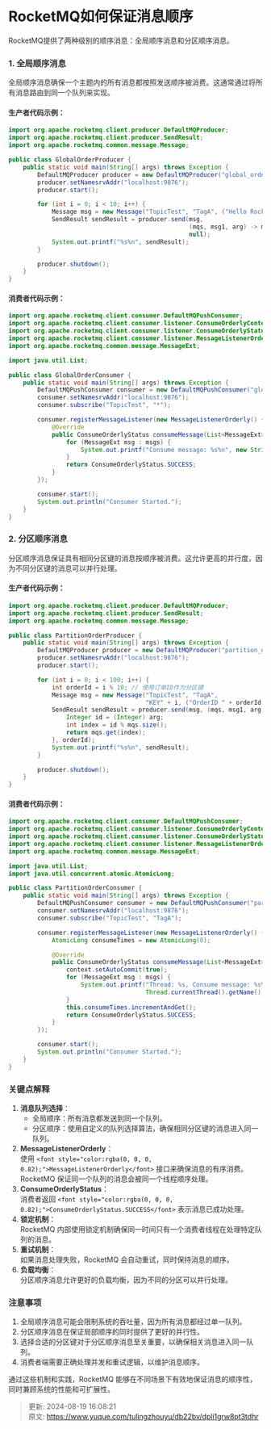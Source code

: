 # RocketMQ如何保证消息顺序

<font style="color:rgba(0, 0, 0, 0.82);">RocketMQ提供了两种级别的顺序消息：全局顺序消息和分区顺序消息。</font>

### <font style="color:rgba(0, 0, 0, 0.82);">1. 全局顺序消息</font>
<font style="color:rgba(0, 0, 0, 0.82);">全局顺序消息确保一个主题内的所有消息都按照发送顺序被消费。这通常通过将所有消息路由到同一个队列来实现。</font>

#### <font style="color:rgba(0, 0, 0, 0.82);">生产者代码示例：</font>
```java
import org.apache.rocketmq.client.producer.DefaultMQProducer;  
import org.apache.rocketmq.client.producer.SendResult;  
import org.apache.rocketmq.common.message.Message;  

public class GlobalOrderProducer {  
    public static void main(String[] args) throws Exception {  
        DefaultMQProducer producer = new DefaultMQProducer("global_order_producer_group");  
        producer.setNamesrvAddr("localhost:9876");  
        producer.start();  

        for (int i = 0; i < 10; i++) {  
            Message msg = new Message("TopicTest", "TagA", ("Hello RocketMQ " + i).getBytes());  
            SendResult sendResult = producer.send(msg,   
                                                  (mqs, msg1, arg) -> mqs.get(0), // 选择第一个队列  
                                                  null);  
            System.out.printf("%s%n", sendResult);  
        }  

        producer.shutdown();  
    }  
}
```

#### <font style="color:rgba(0, 0, 0, 0.82);">消费者代码示例：</font>
```java
import org.apache.rocketmq.client.consumer.DefaultMQPushConsumer;  
import org.apache.rocketmq.client.consumer.listener.ConsumeOrderlyContext;  
import org.apache.rocketmq.client.consumer.listener.ConsumeOrderlyStatus;  
import org.apache.rocketmq.client.consumer.listener.MessageListenerOrderly;  
import org.apache.rocketmq.common.message.MessageExt;  

import java.util.List;  

public class GlobalOrderConsumer {  
    public static void main(String[] args) throws Exception {  
        DefaultMQPushConsumer consumer = new DefaultMQPushConsumer("global_order_consumer_group");  
        consumer.setNamesrvAddr("localhost:9876");  
        consumer.subscribe("TopicTest", "*");  

        consumer.registerMessageListener(new MessageListenerOrderly() {  
            @Override  
            public ConsumeOrderlyStatus consumeMessage(List<MessageExt> msgs, ConsumeOrderlyContext context) {  
                for (MessageExt msg : msgs) {  
                    System.out.printf("Consume message: %s%n", new String(msg.getBody()));  
                }  
                return ConsumeOrderlyStatus.SUCCESS;  
            }  
        });  

        consumer.start();  
        System.out.println("Consumer Started.");  
    }  
}
```

### <font style="color:rgba(0, 0, 0, 0.82);">2. 分区顺序消息</font>
<font style="color:rgba(0, 0, 0, 0.82);">分区顺序消息保证具有相同分区键的消息按顺序被消费。这允许更高的并行度，因为不同分区键的消息可以并行处理。</font>

#### <font style="color:rgba(0, 0, 0, 0.82);">生产者代码示例：</font>
```java
import org.apache.rocketmq.client.producer.DefaultMQProducer;  
import org.apache.rocketmq.client.producer.SendResult;  
import org.apache.rocketmq.common.message.Message;  

public class PartitionOrderProducer {  
    public static void main(String[] args) throws Exception {  
        DefaultMQProducer producer = new DefaultMQProducer("partition_order_producer_group");  
        producer.setNamesrvAddr("localhost:9876");  
        producer.start();  

        for (int i = 0; i < 100; i++) {  
            int orderId = i % 10; // 使用订单ID作为分区键  
            Message msg = new Message("TopicTest", "TagA",   
                                      "KEY" + i, ("OrderID " + orderId + " Step " + i).getBytes());  
            SendResult sendResult = producer.send(msg, (mqs, msg1, arg) -> {  
                Integer id = (Integer) arg;  
                int index = id % mqs.size();  
                return mqs.get(index);  
            }, orderId);  
            System.out.printf("%s%n", sendResult);  
        }  

        producer.shutdown();  
    }  
}
```

#### <font style="color:rgba(0, 0, 0, 0.82);">消费者代码示例：</font>
```java
import org.apache.rocketmq.client.consumer.DefaultMQPushConsumer;  
import org.apache.rocketmq.client.consumer.listener.ConsumeOrderlyContext;  
import org.apache.rocketmq.client.consumer.listener.ConsumeOrderlyStatus;  
import org.apache.rocketmq.client.consumer.listener.MessageListenerOrderly;  
import org.apache.rocketmq.common.message.MessageExt;  

import java.util.List;  
import java.util.concurrent.atomic.AtomicLong;  

public class PartitionOrderConsumer {  
    public static void main(String[] args) throws Exception {  
        DefaultMQPushConsumer consumer = new DefaultMQPushConsumer("partition_order_consumer_group");  
        consumer.setNamesrvAddr("localhost:9876");  
        consumer.subscribe("TopicTest", "TagA");  

        consumer.registerMessageListener(new MessageListenerOrderly() {  
            AtomicLong consumeTimes = new AtomicLong(0);  

            @Override  
            public ConsumeOrderlyStatus consumeMessage(List<MessageExt> msgs, ConsumeOrderlyContext context) {  
                context.setAutoCommit(true);  
                for (MessageExt msg : msgs) {  
                    System.out.printf("Thread: %s, Consume message: %s%n",  
                                      Thread.currentThread().getName(), new String(msg.getBody()));  
                }  
                this.consumeTimes.incrementAndGet();  
                return ConsumeOrderlyStatus.SUCCESS;  
            }  
        });  

        consumer.start();  
        System.out.println("Consumer Started.");  
    }  
}
```

### <font style="color:rgba(0, 0, 0, 0.82);">关键点解释</font>
1. **<font style="color:rgba(0, 0, 0, 0.82);">消息队列选择</font>**<font style="color:rgba(0, 0, 0, 0.82);">：</font>
    - <font style="color:rgba(0, 0, 0, 0.82);">全局顺序：所有消息都发送到同一个队列。</font>
    - <font style="color:rgba(0, 0, 0, 0.82);">分区顺序：使用自定义的队列选择算法，确保相同分区键的消息进入同一队列。</font>
2. **<font style="color:rgba(0, 0, 0, 0.82);">MessageListenerOrderly</font>**<font style="color:rgba(0, 0, 0, 0.82);">：  
</font><font style="color:rgba(0, 0, 0, 0.82);">使用</font><font style="color:rgba(0, 0, 0, 0.82);"> </font>`<font style="color:rgba(0, 0, 0, 0.82);">MessageListenerOrderly</font>`<font style="color:rgba(0, 0, 0, 0.82);"> </font><font style="color:rgba(0, 0, 0, 0.82);">接口来确保消息的有序消费。RocketMQ 保证同一个队列的消息会被同一个线程顺序处理。</font>
3. **<font style="color:rgba(0, 0, 0, 0.82);">ConsumeOrderlyStatus</font>**<font style="color:rgba(0, 0, 0, 0.82);">：  
</font><font style="color:rgba(0, 0, 0, 0.82);">消费者返回</font><font style="color:rgba(0, 0, 0, 0.82);"> </font>`<font style="color:rgba(0, 0, 0, 0.82);">ConsumeOrderlyStatus.SUCCESS</font>`<font style="color:rgba(0, 0, 0, 0.82);"> </font><font style="color:rgba(0, 0, 0, 0.82);">表示消息已成功处理。</font>
4. **<font style="color:rgba(0, 0, 0, 0.82);">锁定机制</font>**<font style="color:rgba(0, 0, 0, 0.82);">：  
</font><font style="color:rgba(0, 0, 0, 0.82);">RocketMQ 内部使用锁定机制确保同一时间只有一个消费者线程在处理特定队列的消息。</font>
5. **<font style="color:rgba(0, 0, 0, 0.82);">重试机制</font>**<font style="color:rgba(0, 0, 0, 0.82);">：  
</font><font style="color:rgba(0, 0, 0, 0.82);">如果消息处理失败，RocketMQ 会自动重试，同时保持消息的顺序。</font>
6. **<font style="color:rgba(0, 0, 0, 0.82);">负载均衡</font>**<font style="color:rgba(0, 0, 0, 0.82);">：  
</font><font style="color:rgba(0, 0, 0, 0.82);">分区顺序消息允许更好的负载均衡，因为不同的分区可以并行处理。</font>

### <font style="color:rgba(0, 0, 0, 0.82);">注意事项</font>
1. <font style="color:rgba(0, 0, 0, 0.82);">全局顺序消息可能会限制系统的吞吐量，因为所有消息都经过单一队列。</font>
2. <font style="color:rgba(0, 0, 0, 0.82);">分区顺序消息在保证局部顺序的同时提供了更好的并行性。</font>
3. <font style="color:rgba(0, 0, 0, 0.82);">选择合适的分区键对于分区顺序消息至关重要，以确保相关消息进入同一队列。</font>
4. <font style="color:rgba(0, 0, 0, 0.82);">消费者端需要正确处理并发和重试逻辑，以维护消息顺序。</font>

<font style="color:rgba(0, 0, 0, 0.82);">通过这些机制和实践，RocketMQ 能够在不同场景下有效地保证消息的顺序性，同时兼顾系统的性能和可扩展性。</font>



> 更新: 2024-08-19 16:08:21  
> 原文: <https://www.yuque.com/tulingzhouyu/db22bv/dpli1grw8pt3tdhr>
